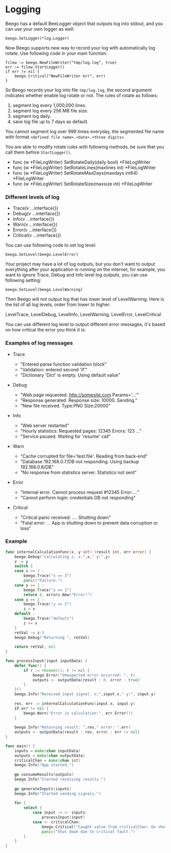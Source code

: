 # Logging

Beego has a default BeeLogger object that outputs log into stdout, and you can use your own logger as well:

	beego.SetLogger(*log.Logger)

Now Beego supports new way to record your log with automatically log rotate. Use following code in your main function:

	filew := beego.NewFileWriter("tmp/log.log", true)
	err := filew.StartLogger()
	if err != nil {
		beego.Critical("NewFileWriter err", err)
	}

So Beego records your log into file `tmp/log.log`, the second argument indicates whether enable log rotate or not. The rules of rotate as follows:

1. segment log every 1,000,000 lines.
2. segment log every 256 MB file size.
3. segment log daily. 
4. save log file up to 7 days as default.

You cannot segment log over 999 times everyday, the segmented file name with format `<defined file name>.<date>.<three digits>`.

You are able to modify rotate rules with following methods, be sure that you call them before `StartLogger()`.

- func (w *FileLogWriter) SetRotateDaily(daily bool) *FileLogWriter
- func (w *FileLogWriter) SetRotateLines(maxlines int) *FileLogWriter
- func (w *FileLogWriter) SetRotateMaxDays(maxdays int64) *FileLogWriter
- func (w *FileLogWriter) SetRotateSize(maxsize int) *FileLogWriter

### Different levels of log

* Trace(v ...interface{})
* Debug(v ...interface{})
* Info(v ...interface{})
* Warn(v ...interface{})
* Error(v ...interface{})
* Critical(v ...interface{})

You can use following code to set log level:

	beego.SetLevel(beego.LevelError)

Your project may have a lot of log outputs, but you don't want to output everything after your application is running on the internet, for example, you want to ignore Trace, Debug and Info level log outputs, you can use following setting:

	beego.SetLevel(beego.LevelWarning)

Then Beego will not output log that has lower level of LevelWarning. Here is the list of all log levels, order from lower to higher:

LevelTrace, LevelDebug, LevelInfo, LevelWarning, LevelError, LevelCritical

You can use different log level to output different error messages, it's based on how critical the error you think it is:


### Examples of log messages

- Trace

	* "Entered parse function validation block"
	* "Validation: entered second 'if'"
	* "Dictionary 'Dict' is empty. Using default value"

- Debug

	* "Web page requested: http://somesite.com Params='...'"
	* "Response generated. Response size: 10000. Sending."
	* "New file received. Type:PNG Size:20000"

- Info

	* "Web server restarted"
	* "Hourly statistics: Requested pages: 12345 Errors: 123 ..."
	* "Service paused. Waiting for 'resume' call"

- Warn

	* "Cache corrupted for file='test.file'. Reading from back-end"
	* "Database 192.168.0.7/DB not responding. Using backup 192.168.0.8/DB"
	* "No response from statistics server. Statistics not sent"

- Error

	* "Internal error. Cannot process request #12345 Error:...."
	* "Cannot perform login: credentials DB not responding"

- Critical

	* "Critical panic received: .... Shutting down"
	* "Fatal error: ... App is shutting down to prevent data corruption or loss"


### Example

```go
func internalCalculationFunc(x, y int) (result int, err error) {
	beego.Debug("calculating z. x:",x," y:",y)
	z := y
	switch {
	case x == 3 :
		beego.Trace("x == 3")
		panic("Failure.")
	case y == 1 :
		beego.Trace("y == 1")
		return 0, errors.New("Error!")
	case y == 2 :
		beego.Trace("y == 2")
		z = x
	default :
		beego.Trace("default")
		z += x
	}
	retVal := z-3
	beego.Debug("Returning ", retVal)
	
	return retVal, nil
}	

func processInput(input inputData) {
	defer func() {
		if r := recover(); r != nil {
			beego.Error("Unexpected error occurred: ", r)
			outputs <- outputData{result : 0, error : true}
		}
	}()
	beego.Info("Received input signal. x:",input.x," y:", input.y)
	
	res, err := internalCalculationFunc(input.x, input.y)
	if err != nil {
		beego.Warn("Error in calculation:", err.Error())
	}
	
	beego.Info("Returning result: ",res," error: ",err)
	outputs <- outputData{result : res, error : err != nil}
}

func main() {
	inputs = make(chan inputData)
	outputs = make(chan outputData)
	criticalChan = make(chan int)
	beego.Info("App started.")
	
	go consumeResults(outputs)
	beego.Info("Started receiving results.")
	
	go generateInputs(inputs)
	beego.Info("Started sending signals.")
	
	for {
		select {
			case input := <- inputs:
				processInput(input)
			case <- criticalChan:
				beego.Critical("Caught value from criticalChan: Go shut down.")
				panic("Shut down due to critical fault.")
		}	
	}
}
```